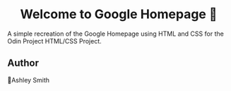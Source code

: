 <h1 align="center">Welcome to Google Homepage 👋</h1>

A simple recreation of the Google Homepage using HTML and CSS for the Odin Project HTML/CSS Project.

## Author

👤Ashley Smith
